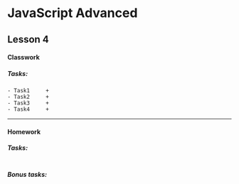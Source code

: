 # JavaScript Advanced

## Lesson 4

#### Classwork

##### Tasks:
```
- Task1     +
- Task2     +
- Task3     +
- Task4     +
```

------------------------------

#### Homework

##### Tasks:
```

```

##### Bonus tasks:
```

```
